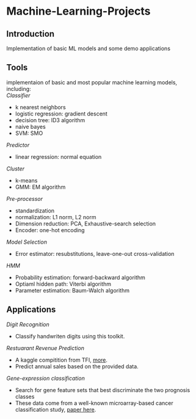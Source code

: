 # Machine-Learning-Projects
## Introduction
Implementation of basic ML models and some demo applications
## Tools
implementaion of basic and most popular machine learning models, including:  
*Classifier*
+ k nearest neighbors  
+ logistic regression: gradient descent  
+ decision tree: ID3 algorithm  
+ naive bayes  
+ SVM: SMO

*Predictor*  
+ linear regression: normal equation  

*Cluster*  
+ k-means  
+ GMM: EM algorithm  

*Pre-processor*  
+ standardization  
+ normalization: L1 norm, L2 norm  
+ Dimension reduction: PCA, Exhaustive-search selection  
+ Encoder: one-hot encoding  

*Model Selection*  
+ Error estimator: resubstitutions, leave-one-out cross-validation  

*HMM*  
+ Probability estimation: forward-backward algorithm  
+ Optiaml hidden path: Viterbi algorithm  
+ Parameter estimation: Baum-Walch algorithm  

## Applications  
*Digit Recognition*  
+ Classify handwriten digits using this toolkit.

*Restuarant Revenue Prediction*
+ A kaggle compitition from TFI, [more](https://www.kaggle.com/c/restaurant-revenue-prediction).  
+ Predict annual sales based on the provided data.  

*Gene-expression classification*  
+ Search for gene feature sets that best discriminate the two prognosis classes  
+ These data come from a well-known microarray-based cancer classification study, [paper here](http://www.ece.tamu.edu/~ulisses/ECEN649/BRC_NEJM.pdf).  
